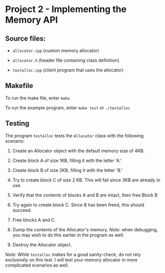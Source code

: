 # Project 2 - Implementing the Memory API

## Source files:

- `allocator.cpp` (custom memory allocator)

- `allocator.h` (header file containing class definition)

- `testalloc.cpp` (client program that uses the allocator)

## Makefile

To run the make file, enter `make`

To run the example program, enter `make test` or `./testalloc`

## Testing

The program `testalloc` tests the `Allocator` class with the following
scenario:

1. Create an Allocator object with the default memory size of 4KB.

2. Create block A of size 1KB, filling it with the letter 'A.'

3. Create block B of size 2KB, filling it with the letter 'B.'

4. Try to create block C of size 2 KB. This will fail since 3KB are already in
   use.

5. Verify that the contents of blocks A and B are intact, then free Block B

6. Try again to create block C. Since B has been freed, this should succeed.

7. Free blocks A and C.

8. Dump the contents of the Allocator's memory. *Note*: when debugging, you
   may wish to do this earlier in the program as well.

9. Destroy the Allocator object.

*Note*: While `testalloc` makes for a good sanity-check, do not rely
exclusively on this test. I will test your memory allocator in more
complicated scenarios as well.
